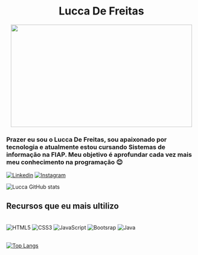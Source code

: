 <h1 align="center"> Lucca De Freitas</h1>
<div align="center">
<img width="480" height="272" src= "https://johto.legiaodosherois.com.br/wp-content/uploads/2022/02/legiao_cAB5VJkQYOFz.jpg" />
</div>

### Prazer eu sou o Lucca De Freitas, sou apaixonado por tecnologia e atualmente estou cursando Sistemas de informação na FIAP. Meu objetivo é  aprofundar cada vez mais meu conhecimento na programação 😊

[![Linkedin](https://img.shields.io/badge/LinkedIn-0077B5?style=for-the-badge&logo=linkedin&logoColor=white)](www.linkedin.com/in/luccafreitas)
[![Instagram](https://img.shields.io/badge/Instagram-E4405F?style=for-the-badge&logo=instagram&logoColor=white)](https://www.instagram.com/lucca.freitass/)

![Lucca GitHub stats](https://github-readme-stats.vercel.app/api?username=luccaFreitass&show_icons=true&theme=dracula)

## Recursos que eu mais ultilizo 
<div style="display: inline_block"><br/>
<img align="center" src="https://img.shields.io/badge/HTML5-E34F26?style=for-the-badge&logo=html5&logoColor=white" alt="HTML5"/>
<img align="center" src="https://img.shields.io/badge/CSS3-1572B6?style=for-the-badge&logo=css3&logoColor=white" alt="CSS3"/>
<img align="center" src="https://img.shields.io/badge/JavaScript-F7DF1E?style=for-the-badge&logo=javascript&logoColor=black" alt="JavaScript"/>
<img align="center" src="https://img.shields.io/badge/Bootstrap-563D7C?style=for-the-badge&logo=bootstrap&logoColor=white" alt="Bootsrap"/>
<img align="center" src="https://img.shields.io/badge/Java-ED8B00?style=for-the-badge&logo=java&logoColor=white" alt="Java"/>
</div>
</br>

[![Top Langs](https://github-readme-stats.vercel.app/api/top-langs/?username=luccaFreitass&layout=compact&theme=dracula)](https://github.com/luccaFreitass/github-readme-stats)
